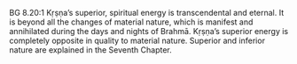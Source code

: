 BG 8.20:1	Kṛṣṇa’s superior, spiritual energy is transcendental and eternal. It is beyond all the changes of material nature, which is manifest and annihilated during the days and nights of Brahmā. Kṛṣṇa’s superior energy is completely opposite in quality to material nature. Superior and inferior nature are explained in the Seventh Chapter.